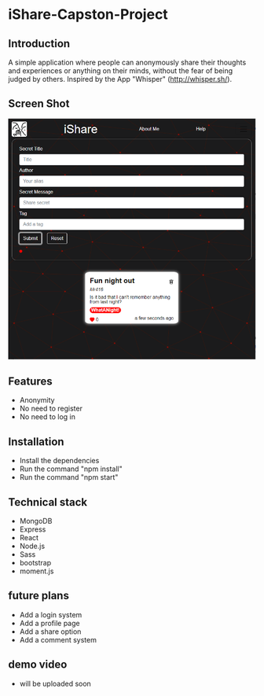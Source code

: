 # iShare-Capston-Project

## Introduction

A simple application where people can anonymously share their thoughts and experiences or anything on their
minds, without the fear of being judged by others. Inspired by the App "Whisper" (http://whisper.sh/).

## Screen Shot

![App screen shot](client\src\assets\images\ishare-readme-image.PNG)

## Features

- Anonymity
- No need to register
- No need to log in

## Installation

- Install the dependencies
- Run the command "npm install"
- Run the command "npm start"

## Technical stack

- MongoDB
- Express
- React
- Node.js
- Sass
- bootstrap
- moment.js

## future plans

- Add a login system
- Add a profile page
- Add a share option
- Add a comment system

## demo video

- will be uploaded soon
